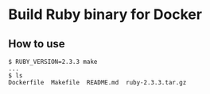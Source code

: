 # Build Ruby binary for Docker

## How to use
```
$ RUBY_VERSION=2.3.3 make
...
$ ls
Dockerfile  Makefile  README.md  ruby-2.3.3.tar.gz
```

